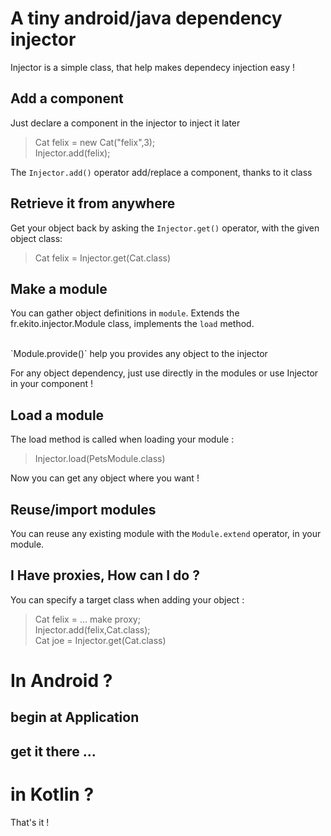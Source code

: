 #  A tiny android/java dependency injector

Injector is a simple class, that help makes dependecy injection easy !

## Add a component
Just declare a component in the injector to inject it later

> Cat felix = new Cat("felix",3);<br/>
> Injector.add(felix);

The `Injector.add()` operator add/replace a component, thanks to it class 

## Retrieve it from anywhere
Get your object back by asking the `Injector.get()` operator, with the given object class:

> Cat felix = Injector.get(Cat.class)


## Make a module
You can gather object definitions in `module`. Extends the fr.ekito.injector.Module class, implements the `load` method.<br/>

<pets module>
<br/>
`Module.provide()` help you provides any object to the injector
 
For any object dependency, just use directly in the modules or use Injector in your component !


## Load a module

The load method is called when loading your module :
> Injector.load(PetsModule.class)

Now you can get any object where you want !
 

## Reuse/import modules
You can reuse any existing module with the `Module.extend` operator, in your module. 


## I Have proxies, How can I do ?
You can specify a target class when adding your object : <br/>
> Cat felix = ... make proxy;<br/>
> Injector.add(felix,Cat.class);<br/>
> Cat joe = Injector.get(Cat.class)


# In Android ?

## begin at Application

## get it there ... 

# in Kotlin ?



That's it !
